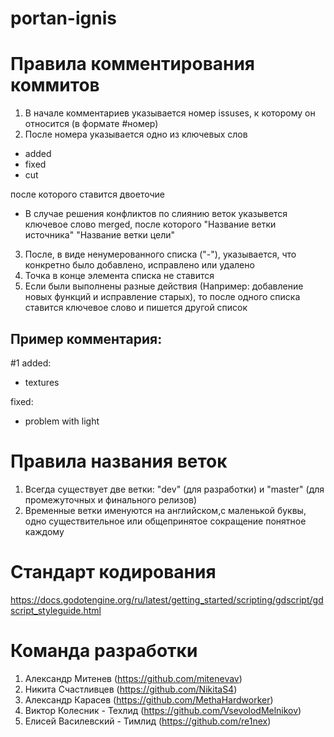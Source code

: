 # portan-ignis


# Правила комментирования коммитов
1. В начале комментариев указывается номер issuses, к которому он относится (в формате #номер)
2. После номера указывается одно из ключевых слов
- added 
- fixed 
- cut 

после которого ставится двоеточие
- В случае решения конфликтов по слиянию веток указывется ключевое слово merged, после которого "Название ветки источника" "Название ветки цели"
3. После, в виде ненумерованного списка ("-"), указывается, что конкретно было добавлено, исправлено или удалено
4. Точка в конце элемента списка не ставится
5. Если были выполнены разные действия (Например: добавление новых функций и исправление старых), то после одного списка ставится ключевое слово и пишется другой список

## Пример комментария:
#1 added:
- textures

fixed:
- problem with light 


# Правила названия веток
1. Всегда существует две ветки: "dev" (для разработки) и "master" (для промежуточных и финального релизов)
2. Временные ветки именуются на английском,с маленькой буквы, одно существительное или общепринятое сокращение понятное каждому


# Стандарт кодирования
https://docs.godotengine.org/ru/latest/getting_started/scripting/gdscript/gdscript_styleguide.html


# Команда разработки
1. Александр Митенев (https://github.com/mitenevav)
2. Никита Счастливцев (https://github.com/NikitaS4)
3. Александр Карасев (https://github.com/MethaHardworker)
4. Виктор Колесник - Техлид (https://github.com/VsevolodMelnikov)
5. Елисей Василевский - Тимлид (https://github.com/re1nex)

